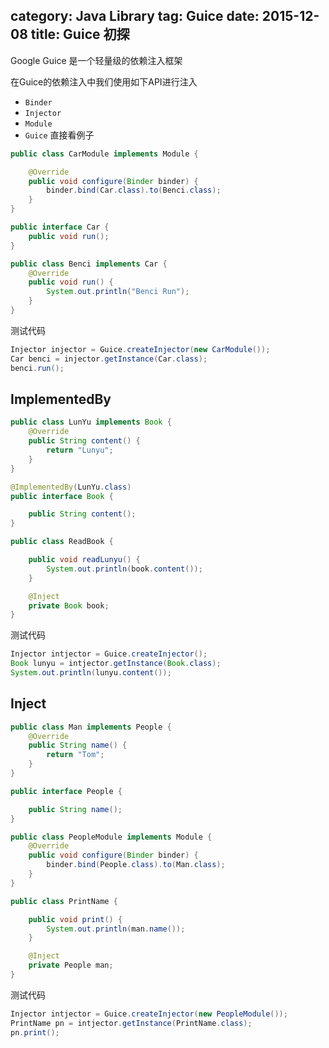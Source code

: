 category: Java Library
tag: Guice
date: 2015-12-08
title: Guice 初探
---
Google Guice 是一个轻量级的依赖注入框架

在Guice的依赖注入中我们使用如下API进行注入
* `Binder`
* `Injector`
* `Module`
* `Guice`
直接看例子
```java
public class CarModule implements Module {

	@Override
	public void configure(Binder binder) {
		binder.bind(Car.class).to(Benci.class);
	}
}

public interface Car {
	public void run();
}

public class Benci implements Car {
	@Override
	public void run() {
		System.out.println("Benci Run");
	}
}
```
测试代码
```java
Injector injector = Guice.createInjector(new CarModule());
Car benci = injector.getInstance(Car.class);
benci.run();
```

## ImplementedBy
```java
public class LunYu implements Book {
	@Override
	public String content() {
		return "Lunyu";
	}
}

@ImplementedBy(LunYu.class)
public interface Book {

	public String content();
}

public class ReadBook {

	public void readLunyu() {
		System.out.println(book.content());
	}

	@Inject
	private Book book;
}
```
测试代码
```java
Injector intjector = Guice.createInjector();
Book lunyu = intjector.getInstance(Book.class);
System.out.println(lunyu.content());
```

## Inject
```java
public class Man implements People {
	@Override
	public String name() {
		return "Tom";
	}
}

public interface People {

	public String name();
}

public class PeopleModule implements Module {
	@Override
	public void configure(Binder binder) {
		binder.bind(People.class).to(Man.class);
	}
}

public class PrintName {

	public void print() {
		System.out.println(man.name());
	}

	@Inject
	private People man;
}
```
测试代码
```java
Injector intjector = Guice.createInjector(new PeopleModule());
PrintName pn = intjector.getInstance(PrintName.class);
pn.print();
```
